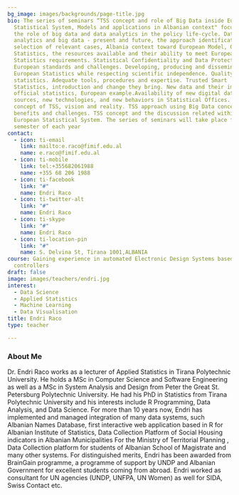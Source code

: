 ```yaml
---
bg_image: images/backgrounds/page-title.jpg
bio: The series of seminars “TSS concept and role of Big Data inside European
  Statistical System, Models and applications in Albanian context" focuses on
  the role of big data and data analytics in the policy life-cycle. Data
  analytics and big data - present and future, the approach identification and
  selection of relevant cases, Albania context toward European Model, Official
  Statistics, the resources available and their ability to meet European
  Statistics requirements. Statistical Confidentiality and Data Protection,
  European standards and challenges. Developing, producing and dissemination
  European Statistics while respecting scientific independence. Quality
  statistics. Adequate tools, procedures and expertise. Trusted Smart
  Statistics, introduction and change they bring. New data and their impact to
  official statistics, European example.Availability of new digital data
  sources, new technologies, and new behaviors in Statistical Offices. Eurostat
  concept of TSS, vision and reality. TSS approach using Big Data concept,
  benefits and challenges. TSS concept and the discussion related within the
  European Statistical System. The series of seminars will take place first
  semester of each year
contact:
  - icon: ti-email
    link: mailto:e.raco@fimif.edu.al
    name: e.raco@fimif.edu.al
  - icon: ti-mobile
    link: tel:+355682061988
    name: +355 68 206 1988
  - icon: ti-facebook
    link: "#"
    name: Endri Raco
  - icon: ti-twitter-alt
    link: "#"
    name: Endri Raco
  - icon: ti-skype
    link: "#"
    name: Endri Raco
  - icon: ti-location-pin
    link: "#"
    name: S. Delvina St, Tirana 1001,ALBANIA
course: Gaining experience in automated Electronic Design Systems based on Micro
  controllers
draft: false
image: images/teachers/endri.jpg
interest:
  - Data Science
  - Applied Statistics
  - Machine Learning
  - Data Visualisation
title: Endri Raco
type: teacher

---
```








### About Me

Dr. Endri Raco works as a lecturer of Applied Statistics in Tirana Polytechnic University. He holds a MSc in
Computer Science and Software Engineering as well as a MSc in System Analysis and Design from Peter the
Great St. Petersburg Polytechnic University. He had his PhD in Statistics from Tirana Polytechnic University
and his interests include R Programming, Data Analysis, and Data Science.
For more than 10 years now, Endri has implemented and managed integration of many data systems, such
Albanian Names Database, first interactive web application based in R for Albanian Institute of Statistics,
Data Collection Platform of Social Housing indicators in Albanian Municipalities For the Ministry of
Territorial Planning , Data Collection platform for students of Albanian School of Magistrate and many other
systems.
For distinguished merits, Endri has been awarded from BrainGain programme, a programme of support by
UNDP and Albanian Government for excellent students coming from abroad.
Endri worked as consultant for UN agencies (UNDP, UNFPA, UN Women) as well for SIDA, Swiss Contact etc.